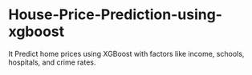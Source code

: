 # House-Price-Prediction-using-xgboost
 It Predict home prices using XGBoost with factors like income, schools, hospitals, and crime rates.
